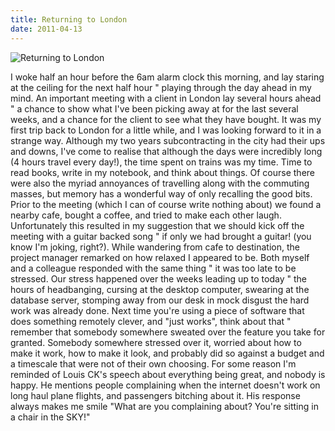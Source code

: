 ```yaml
---
title: Returning to London
date: 2011-04-13
---
```


![Returning to London](https://source.unsplash.com/9ZQzrLWV52M/1600x900)

I woke half an hour before the 6am alarm clock this morning, and lay staring at the ceiling for the next half hour " playing through the day ahead in my mind. An important meeting with a client in London lay several hours ahead " a chance to show what I've been picking away at for the last several weeks, and a chance for the client to see what they have bought. It was my first trip back to London for a little while, and I was looking forward to it in a strange way. Although my two years subcontracting in the city had their ups and downs, I've come to realise that although the days were incredibly long (4 hours travel every day!), the time spent on trains was my time. Time to read books, write in my notebook, and think about things. Of course there were also the myriad annoyances of travelling along with the commuting masses, but memory has a wonderful way of only recalling the good bits. Prior to the meeting (which I can of course write nothing about) we found a nearby cafe, bought a coffee, and tried to make each other laugh. Unfortunately this resulted in my suggestion that we should kick off the meeting with a guitar backed song " if only we had brought a guitar! (you know I'm joking, right?). While wandering from cafe to destination, the project manager remarked on how relaxed I appeared to be. Both myself and a colleague responded with the same thing " it was too late to be stressed. Our stress happened over the weeks leading up to today " the hours of headbanging, cursing at the desktop computer, swearing at the database server, stomping away from our desk in mock disgust the hard work was already done. Next time you're using a piece of software that does something remotely clever, and "just works", think about that " remember that somebody somewhere sweated over the feature you take for granted. Somebody somewhere stressed over it, worried about how to make it work, how to make it look, and probably did so against a budget and a timescale that were not of their own choosing. For some reason I'm reminded of Louis CK's speech about everything being great, and nobody is happy. He mentions people complaining when the internet doesn't work on long haul plane flights, and passengers bitching about it. His response always makes me smile "What are you complaining about? You're sitting in a chair in the SKY!"